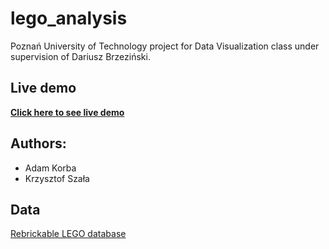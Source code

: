 # lego_analysis
Poznań University of Technology project for Data Visualization class under supervision of Dariusz Brzeziński.
## Live demo
[**Click here to see live demo**](https://bbqgamer.github.io/lego_analysis/)

## Authors:
- Adam Korba
- Krzysztof Szała


## Data
[Rebrickable LEGO database](https://rebrickable.com/downloads/)
